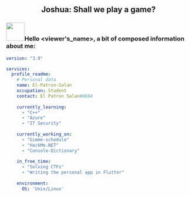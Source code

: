 <h2 align="center">
Joshua: Shall we play a game?
</h2>


### <img src="https://media.giphy.com/media/VgCDAzcKvsR6OM0uWg/giphy.gif" width="50">Hello <viewer's_name>, a bit of composed information about me:
```yml
version: "3.9"

services:
  profile_readme:
    # Personal data
    name: El-Patron-Salan 
    occupation: Student
    contact: El Patron Salan#6684
    
    currently_learning:
      - "C++"
      - "Azure"
      - "IT Security"
    
    currently_working_on:
      - "Gimme-schedule"
      - "HackMe.NET"
      - "Console-Dictionary"
      
    in_free_time:
      - "Solving CTFs"
      - "Writing the personal app in Flutter"
      
    environment:
      OS: 'Unix/Linux'
```
    


<!--
**El-Patron-Salan/El-Patron-Salan** is a ✨ _special_ ✨ repository because its `README.md` (this file) appears on your GitHub profile.

Here are some ideas to get you started:
🐳
- 🔭 I’m currently working on ...
- 🌱 I’m currently learning ...
- 👯 I’m looking to collaborate on ...
- 🤔 I’m looking for help with ...
- 💬 Ask me about ...
- 📫 How to reach me: ...
- 😄 Pronouns: ...
- ⚡ Fun fact: ...
-->

<!--
<h2 align="center">
Joshua: Would you like to play a game?
</h2>
![](assets/images/Gimme_schedule_preview.png)
[![Readme Card](https://github-readme-stats.vercel.app/api/pin/?username=El-Patron-Salan&repo=Gimme-schedule&title_color=fff&icon_color=f9f9f9&text_color=9f9f9f&bg_color=151515)](https://github.com/El-Patron-Salan/Gimme-schedule)

-->
